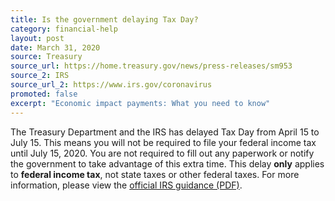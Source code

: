 ```yaml
---
title: Is the government delaying Tax Day?
category: financial-help
layout: post
date: March 31, 2020
source: Treasury
source_url: https://home.treasury.gov/news/press-releases/sm953
source_2: IRS
source_url_2: https://www.irs.gov/coronavirus
promoted: false
excerpt: "Economic impact payments: What you need to know"
---
```


The Treasury Department and the IRS has delayed Tax Day from April 15 to July 15. This means you will not be required to file your federal income tax until July 15, 2020. You are not required to fill out any paperwork or notify the government to take advantage of this extra time. This delay **only** applies to **federal income tax**, not state taxes or other federal taxes. For more information, please view the [official IRS guidance (PDF)](https://www.irs.gov/pub/irs-drop/n-20-18.pdf).